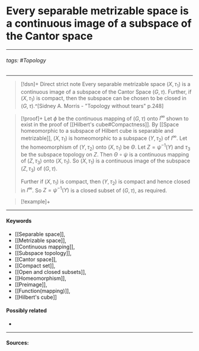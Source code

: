 # Every separable metrizable space is a continuous image of a subspace of the Cantor space
***
###### tags: #Topology 
***
>[!dsn]+ Direct strict note
>Every separable metrizable space $(X,\tau_{1})$ is a continuous image of a subspace of the Cantor Space $(G,\tau)$. Further, if $(X,\tau_{1})$ is compact, then the subspace can be chosen to be closed in $(G,\tau)$.^[Sidney A. Morris - "Topology without tears" p.248]

>[!proof]+
>Let $\phi$ be the continuous mapping of $(G,\tau)$ onto $I^{\infty}$ shown to exist in the proof of [[Hilbert's cube#Compactness]]. By [[Space homeomorphic to a subspace of Hilbert cube is separable and metrizable]], $(X,\tau_{1})$ is homeomorphic to a subspace $(Y,\tau_{2})$ of $I^{\infty}$. Let the homeomorphism of $(Y,\tau_{2})$ onto $(X,\tau_{1})$ be $\Theta$. Let $Z=\psi^{-1}(Y)$ and $\tau_{3}$ be the subspace topology on $Z$. Then $\Theta\circ\psi$ is a continuous mapping of $(Z,\tau_{3})$ onto $(X,\tau_{1})$. So $(X,\tau_{1})$ is a continuous image of the subspace $(Z,\tau_{3})$ of $(G,\tau)$.
>
>Further if $(X,\tau_{1})$ is compact, then $(Y,\tau_{2})$ is compact and hence closed in $I^{\infty}$. So $Z=\psi^{-1}(Y)$ is a closed subset of $(G,\tau)$, as required.

>[!example]+ 
>
***
#### Keywords
- [[Separable space]],
- [[Metrizable space]],
- [[Continuous mapping]],
- [[Subspace topology]],
- [[Cantor space]],
- [[Compact set]],
- [[Open and closed subsets]],
- [[Homeomorphism]],
- [[Preimage]],
- [[Function(mapping)]],
- [[Hilbert's cube]]
#### Possibly related
- 
***
#### Sources: